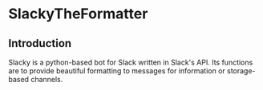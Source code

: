 # SlackyTheFormatter



## Introduction



Slacky is a python-based bot for Slack written in Slack's API. Its functions are to provide beautiful formatting to messages for information or storage-based channels.